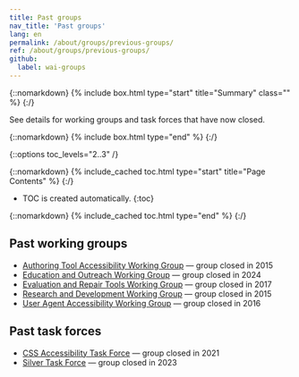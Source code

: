 ```yaml
---
title: Past groups
nav_title: 'Past groups'
lang: en
permalink: /about/groups/previous-groups/
ref: /about/groups/previous-groups/
github:
  label: wai-groups
---
```


{::nomarkdown}
{% include box.html type="start" title="Summary" class="" %}
{:/}

See details for working groups and task forces that have now closed.

{::nomarkdown}
{% include box.html type="end" %}
{:/}

{::options toc_levels="2..3" /}

{::nomarkdown}
{% include_cached toc.html type="start" title="Page Contents" %}
{:/}

-   TOC is created automatically.
{:toc}

{::nomarkdown}
{% include_cached toc.html type="end" %}
{:/}

## Past working groups

* [Authoring Tool Accessibility Working Group](https://www.w3.org/groups/wg/atag/) &mdash; group closed in 2015
* [Education and Outreach Working Group](https://www.w3.org/groups/wg/eowg/) &mdash; group closed in 2024
* [Evaluation and Repair Tools Working Group](https://www.w3.org/groups/wg/ertwg/) &mdash; group closed in 2017
* [Research and Development Working Group](https://www.w3.org/groups/wg/wai-rd/) &mdash; group closed in 2015
* [User Agent Accessibility Working Group](https://www.w3.org/groups/wg/uaag/) &mdash; group closed in 2016

## Past task forces

* [CSS Accessibility Task Force](https://www.w3.org/groups/tf/css-a11y/) &mdash; group closed in 2021
* [Silver Task Force](https://www.w3.org/groups/tf/silver-tf/) &mdash; group closed in 2023